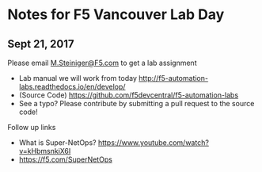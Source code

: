 # Notes for F5 Vancouver Lab Day
## Sept 21, 2017

Please email M.Steiniger@F5.com to get a lab assignment

* Lab manual we will work from today
http://f5-automation-labs.readthedocs.io/en/develop/
* (Source Code)
https://github.com/f5devcentral/f5-automation-labs
* See a typo? Please contribute by submitting a pull request to the source code!

Follow up links

* What is Super-NetOps?
https://www.youtube.com/watch?v=kHbmsnkiX6I
* https://f5.com/SuperNetOps

